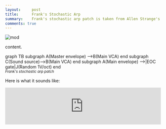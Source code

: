 ```yaml
---
layout:     post
title:      Frank's Stochastic Arp
summary:    Frank's stochastic arp patch is taken from Allen Strange's book.
comments: true
---
```

<img src="{{ site.baseurl }}/images/mod10.jpg" alt="mod" class="avatar" />

content.

[//]: <> (https://knsv.github.io/mermaid/#styling-and-classes)
<div class="mermaid">
 graph TB
         subgraph 
         A(Master envelope) -->B(Main VCA)
         end
         subgraph 
         C(Sound source)-->B(Main VCA)
         end
         subgraph   
         A(Main envelope) -->|EOC gate|J(Random 1V/oct)
         end
</div>
<sup><i>Frank's stochastic arp patch</i></sup>

Here is what it sounds like:

<iframe id="sc-widget" width="100%" height="120" scrolling="no" frameborder="no" src="https://w.soundcloud.com/player/?url=https%3A//api.soundcloud.com/tracks/287620763&amp;color=ff5500&amp;auto_play=false&amp;hide_related=false&amp;show_comments=true&amp;show_user=true&amp;show_reposts=false&amp;show_artwork=false"></iframe>
